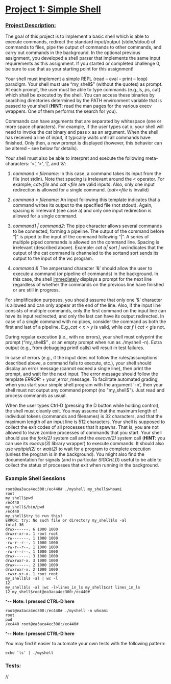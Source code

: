 # <ins>Project 1: Simple Shell</ins>

### <ins>Project Description:</ins>

The goal of this project is to implement a basic shell which is able to execute commands, redirect the standard input/output (​stdin/stdout​) of commands to files, pipe the output of commands to other commands, and carry out commands in the background. In the optional previous assignment, you developed a shell parser that implements the same input requirements as this assignment. If you started or completed challenge 0, be sure to use that as your starting point for this assignment!

Your shell must implement a simple REPL (read – eval – print – loop) paradigm. Your shell must use “​my_shell$​” (without the quotes) as prompt. At each prompt, the user must be able to type commands (e.g., ​ls​, ​ps​, ​cat​) which shall be executed by the shell. You can access these binaries by searching directories determined by the PATH environment variable that is passed to your shell (__HINT__: read the man pages for the various execv wrappers. One of them performs the search for you).

Commands can have arguments that are separated by whitespace (one or more space characters). For example, if the user types ​cat x​, your shell will need to invoke the cat​ binary and pass ​x​ as an argument. When the shell has received a line of input, it typically waits until all commands have finished. Only then, a new prompt is displayed (however, this behavior can be altered – see below for details).

Your shell must also be able to interpret and execute the following meta-characters: ‘<’, ‘>’, ‘|’, and ‘&’:

1. *command​ < ​filename​*: In this case, a command takes its input from the file (not stdin). Note that spacing is irrelevant around the < operator. For example, ​*cat<file*​ and *​cat <file​* are valid inputs. Also, only one input redirection is allowed for a single command. (​*cat<<file* ​is invalid)

2. *command​ > ​filename​*: An input following this template indicates that a command writes its output to the specified file (not stdout). Again, spacing is irrelevant (see case a) and only one input redirection is allowed for a single command.

3. *command1 | command2*: The pipe character allows several commands to be connected, forming a pipeline. The output of the command before “​|​” is piped to the input of the command following “​|​”. A series of multiple piped commands is allowed on the command line. Spacing is irrelevant (described above). Example: *​cat a| sort | wc*​ indicates that the output of the ​cat​ command is channeled to the ​sort​ and ​sort​ sends its output to the input of the ​wc​ program.

4. *command &* The ampersand character '​&​’ should allow the user to execute a command (or pipeline of commands) in the background. In this case, the shell <ins>immediately</ins> displays a prompt for the next line regardless of whether the commands on the previous line have finished or are still in progress.

For simplification purposes, you should assume that only one ‘​&​’ character is allowed and can only appear at the end of the line. Also, if the input line consists of multiple commands, only the first command on the input line can have its input redirected, and only the last can have its output redirected. In case of a single command with no pipes, consider the command as both the first and last of a pipeline. E.g., ​​*cat < x > y​​* is valid, while ​​*cat f | cat < g​​* is not.

During regular execution (i.e., with no errors), your shell must ​only​ print the prompt (“my_shell$”
, or an empty prompt when run as ​./myshell -n​). Extra output (e.g., from debugging printf calls)
will result in test failures.

In case of errors (e.g., if the input does not follow the rules/assumptions described above, a command fails to execute, etc.), your shell should display an error message (cannot exceed a single line), then print the prompt, and wait for the next input. The error message should follow the template ​​*ERROR:* + your_error_message. To facilitate automated grading, when you start your simple shell program with the argument '​-n​', then your shell must not output any command prompt (no "my_shell$"). Just read and process commands as usual.

When the user types Ctrl-D (pressing the D button while holding control), the shell must cleanly exit. You may assume that the maximum length of individual tokens (commands and filenames) is 32 characters, and that the maximum length of an input line is 512 characters. Your shell is supposed to collect the exit codes of all processes that it spawns. That is, you are not allowed to leave zombie processes of commands that you start. Your shell should use the ​*fork(2)* system call and the *​​execve(2)* system call (​**HINT​**: you can use its *execvp(3)* library wrapper) to execute commands. It should also use *​​waitpid(2)​​* or *wait(2)* to wait for a program to complete execution (unless the program is in the background). You might also find the documentation for signals (and in particular ​​*SIGCHLD*​​) useful to be able to collect the status of processes that exit when running in the background.

### Example Shell Sessions

    root@ea3aca4ec300:/ec440# ./myshell my_shell$whoami
    root
    my_shell$pwd
    /ec440
    my_shell$/bin/pwd
    /ec440
    my_shell$try to run this!
    ERROR: try: No such file or directory my_shell$ls -al
    total 36
    drwx------. 6 1000 1000
    drwxr-xr-x. 1 root root
    -rw-------. 1 1000 1000
    -rw-r--r--. 1 1000 1000
    -rw-r--r--. 1 1000 1000
    -rw-r--r--. 1 1000 1000
    drwx------. 3 1000 1000
    drwxrwxr-x. 3 1000 1000
    drwx------. 2 1000 1000
    drwxrwxr-x. 2 1000 1000
    -rwxr-xr-x. 1 root root
    my_shell$ls -al | wc -l
    12
    my_shell$ls -al |wc -l>lines_in_ls my_shell$cat lines_in_ls
    12 my_shell$root@ea3aca4ec300:/ec440#

**^-- Note: I pressed CTRL-D here**

    root@ea3aca4ec300:/ec440# ./myshell -n whoami
    root
    pwd
    /ec440 root@ea3aca4ec300:/ec440#

**^-- Note: I pressed CTRL-D here**

You may find it easier to automate your own tests with the following pattern:
    
    echo 'ls' | ./myshell

### Tests:

//

